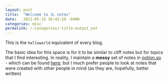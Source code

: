 ```yaml
---
layout: post
title:  "Welcome to JL notes"
date:   2021-05-15 16:42:29 -0400
categories: misc
permalink: /:categories/:title:output_ext
---
```

This is the `helloworld` equivalent of every blog.

The basic idea for this space is for it to be similar to cliff notes but for topics that I find interesting. In reality, I maintain a **messy** set of notes in [notion.so](https://www.notion.so) - which can be found [here](https://www.notion.so/Machine-Learning-4db79e76c63e4ce88c35822cc576fc35); but I much prefer people to look at notes that were created with other people in mind (as they are, hopefully, better written)